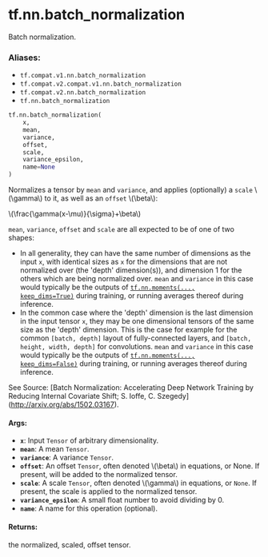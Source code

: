 <div itemscope itemtype="http://developers.google.com/ReferenceObject">
<meta itemprop="name" content="tf.nn.batch_normalization" />
<meta itemprop="path" content="Stable" />
</div>

# tf.nn.batch_normalization

Batch normalization.

### Aliases:

* `tf.compat.v1.nn.batch_normalization`
* `tf.compat.v2.compat.v1.nn.batch_normalization`
* `tf.compat.v2.nn.batch_normalization`
* `tf.nn.batch_normalization`

``` python
tf.nn.batch_normalization(
    x,
    mean,
    variance,
    offset,
    scale,
    variance_epsilon,
    name=None
)
```

<!-- Placeholder for "Used in" -->

Normalizes a tensor by `mean` and `variance`, and applies (optionally) a
`scale` \\(\gamma\\) to it, as well as an `offset` \\(\beta\\):

\\(\frac{\gamma(x-\mu)}{\sigma}+\beta\\)

`mean`, `variance`, `offset` and `scale` are all expected to be of one of two
shapes:

  * In all generality, they can have the same number of dimensions as the
    input `x`, with identical sizes as `x` for the dimensions that are not
    normalized over (the 'depth' dimension(s)), and dimension 1 for the
    others which are being normalized over.
    `mean` and `variance` in this case would typically be the outputs of
    <a href="../../tf/nn/moments.md"><code>tf.nn.moments(..., keep_dims=True)</code></a> during training, or running averages
    thereof during inference.
  * In the common case where the 'depth' dimension is the last dimension in
    the input tensor `x`, they may be one dimensional tensors of the same
    size as the 'depth' dimension.
    This is the case for example for the common `[batch, depth]` layout of
    fully-connected layers, and `[batch, height, width, depth]` for
    convolutions.
    `mean` and `variance` in this case would typically be the outputs of
    <a href="../../tf/nn/moments.md"><code>tf.nn.moments(..., keep_dims=False)</code></a> during training, or running averages
    thereof during inference.

See Source: [Batch Normalization: Accelerating Deep Network Training by
Reducing Internal Covariate Shift; S. Ioffe, C. Szegedy]
(http://arxiv.org/abs/1502.03167).

#### Args:


* <b>`x`</b>: Input `Tensor` of arbitrary dimensionality.
* <b>`mean`</b>: A mean `Tensor`.
* <b>`variance`</b>: A variance `Tensor`.
* <b>`offset`</b>: An offset `Tensor`, often denoted \\(\beta\\) in equations, or
  None. If present, will be added to the normalized tensor.
* <b>`scale`</b>: A scale `Tensor`, often denoted \\(\gamma\\) in equations, or
  `None`. If present, the scale is applied to the normalized tensor.
* <b>`variance_epsilon`</b>: A small float number to avoid dividing by 0.
* <b>`name`</b>: A name for this operation (optional).


#### Returns:

the normalized, scaled, offset tensor.
